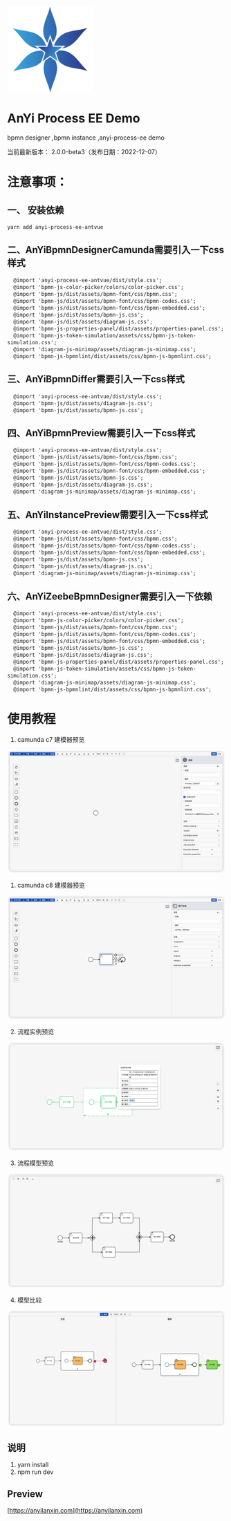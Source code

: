 
<img src="./public/logo.png"  height="200" width="200">

AnYi Process EE Demo
===============
bpmn designer ,bpmn instance ,anyi-process-ee demo

当前最新版本： 2.0.0-beta3（发布日期：2022-12-07）

# 注意事项：
## 一、 安装依赖
```
yarn add anyi-process-ee-antvue
```
## 二、AnYiBpmnDesignerCamunda需要引入一下css样式
```
  @import 'anyi-process-ee-antvue/dist/style.css';
  @import 'bpmn-js-color-picker/colors/color-picker.css';
  @import 'bpmn-js/dist/assets/bpmn-font/css/bpmn.css';
  @import 'bpmn-js/dist/assets/bpmn-font/css/bpmn-codes.css';
  @import 'bpmn-js/dist/assets/bpmn-font/css/bpmn-embedded.css';
  @import 'bpmn-js/dist/assets/bpmn-js.css';
  @import 'bpmn-js/dist/assets/diagram-js.css';
  @import 'bpmn-js-properties-panel/dist/assets/properties-panel.css';
  @import 'bpmn-js-token-simulation/assets/css/bpmn-js-token-simulation.css';
  @import 'diagram-js-minimap/assets/diagram-js-minimap.css';
  @import 'bpmn-js-bpmnlint/dist/assets/css/bpmn-js-bpmnlint.css';
```

## 三、AnYiBpmnDiffer需要引入一下css样式
```
  @import 'anyi-process-ee-antvue/dist/style.css';
  @import 'bpmn-js/dist/assets/diagram-js.css';
  @import 'bpmn-js/dist/assets/bpmn-js.css';
```

## 四、AnYiBpmnPreview需要引入一下css样式
```
  @import 'anyi-process-ee-antvue/dist/style.css';
  @import 'bpmn-js/dist/assets/bpmn-font/css/bpmn.css';
  @import 'bpmn-js/dist/assets/bpmn-font/css/bpmn-codes.css';
  @import 'bpmn-js/dist/assets/bpmn-font/css/bpmn-embedded.css';
  @import 'bpmn-js/dist/assets/bpmn-js.css';
  @import 'bpmn-js/dist/assets/diagram-js.css';
  @import 'diagram-js-minimap/assets/diagram-js-minimap.css';

```

## 五、AnYiInstancePreview需要引入一下css样式
```
  @import 'anyi-process-ee-antvue/dist/style.css';
  @import 'bpmn-js/dist/assets/bpmn-font/css/bpmn.css';
  @import 'bpmn-js/dist/assets/bpmn-font/css/bpmn-codes.css';
  @import 'bpmn-js/dist/assets/bpmn-font/css/bpmn-embedded.css';
  @import 'bpmn-js/dist/assets/bpmn-js.css';
  @import 'bpmn-js/dist/assets/diagram-js.css';
  @import 'diagram-js-minimap/assets/diagram-js-minimap.css';
```
## 六、AnYiZeebeBpmnDesigner需要引入一下依赖
```
  @import 'anyi-process-ee-antvue/dist/style.css';
  @import 'bpmn-js-color-picker/colors/color-picker.css';
  @import 'bpmn-js/dist/assets/bpmn-font/css/bpmn.css';
  @import 'bpmn-js/dist/assets/bpmn-font/css/bpmn-codes.css';
  @import 'bpmn-js/dist/assets/bpmn-font/css/bpmn-embedded.css';
  @import 'bpmn-js/dist/assets/bpmn-js.css';
  @import 'bpmn-js/dist/assets/diagram-js.css';
  @import 'bpmn-js-properties-panel/dist/assets/properties-panel.css';
  @import 'bpmn-js-token-simulation/assets/css/bpmn-js-token-simulation.css';
  @import 'diagram-js-minimap/assets/diagram-js-minimap.css';
  @import 'bpmn-js-bpmnlint/dist/assets/css/bpmn-js-bpmnlint.css';
```
# 使用教程
1. camunda c7 建模器预览

<img src="./public/demo1.png">

1. camunda c8 建模器预览

<img src="./public/demo1-1.png">

2. 流程实例预览

<img src="./public/demo2.png">

3. 流程模型预览

<img src="./public/demo3.png">

4. 模型比较
   
<img src="./public/demo4.png">

说明
-----------------------------------

1. yarn install
2. npm run dev

Preview
-----------------------------------
[https://anyilanxin.com](https://anyilanxin.com)
